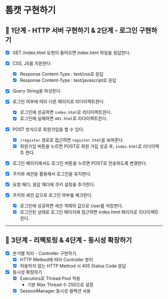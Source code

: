 # 톰캣 구현하기

## 🎯 1단계 - HTTP 서버 구현하기 & 2단계 - 로그인 구현하기

- [x] GET /index.html 요청이 들어오면 index.html 파일을 응답한다.

- [x] CSS, JS를 지원한다.
  - [x] Response Content-Type : text/css로 응답
  - [x] Response Content-Type : text/javascript로 응답

- [x] Query String을 파싱한다.

- [x] 로그인 여부에 따라 다른 페이지로 리다이렉트한다.
  - [x] 로그인에 성공하면 `index.html`로 리다이렉트한다.
  - [x] 로그인에 실패하면 `401.html`로 리다이렉트한다.

- [x] POST 방식으로 회원가입을 할 수 있다.
  - [x] `/register` 경로로 접근하면 `register.html`을 보여준다.
  - [x] 회원가입 버튼을 누르면 POST로 회원 가입 성공 후, `index.html`로 리다이렉트 한다.

- [x] 로그인 페이지에서도 로그인 버튼을 누르면 POST로 전송하도록 변경한다.

- [x] 쿠키와 세션을 활용해서 로그인을 유지한다.
 - [x] 요청 헤더, 응답 헤더에 쿠키 설정을 추가한다.
 - [x] 쿠키의 세션 값으로 로그인 여부를 체크한다.
   - [x] 로그인에 성공하면 세션 객체의 값으로 User를 저장한다.
   - [x] 로그인된 상태로 로그인 페이지에 접근하면 index.html 페이지로 리다이렉트한다.

---

## 🎯 3단계 - 리팩토링 & 4단계 - 동시성 확장하기

- [x] 분기별 처리 - Controller 구현하기
  - [x] HTTP Method에 따라 Controller 분리
  - [x] 허용하지 않는 HTTP Method 시 405 Status Code 응답

- [x] 동시성 확장하기
  - [x] Executors로 Thread Pool 적용
    - 기본 Max Thread 수 250으로 설정
  - [x] SessionManager 동시성 컬렉션 사용
